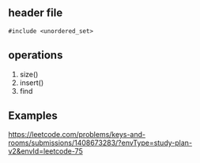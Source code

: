 ## header file
```
#include <unordered_set>
```

## operations

1. size()
2. insert()
3. find

## Examples

https://leetcode.com/problems/keys-and-rooms/submissions/1408673283/?envType=study-plan-v2&envId=leetcode-75

